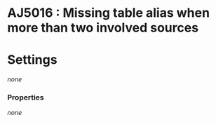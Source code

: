 # AJ5016 : Missing table alias when more than two involved sources



# Settings

*none*

### Properties

*none*
